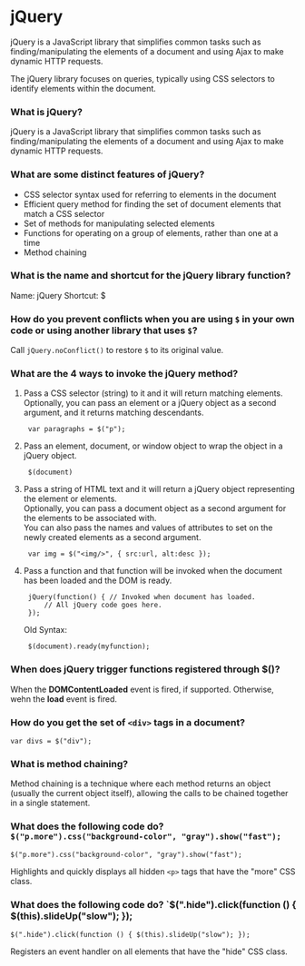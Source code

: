 jQuery
=======

jQuery is a JavaScript library that simplifies common tasks such as finding/manipulating the elements of a document and using Ajax to make dynamic HTTP requests.  

The jQuery library focuses on queries, typically using CSS selectors to identify elements within the document.

### What is jQuery?

jQuery is a JavaScript library that simplifies common tasks such as finding/manipulating the elements of a document and using Ajax to make dynamic HTTP requests.

### What are some distinct features of jQuery?

* CSS selector syntax used for referring to elements in the document
* Efficient query method for finding the set of document elements that match a CSS selector
* Set of methods for manipulating selected elements
* Functions for operating on a group of elements, rather than one at a time
* Method chaining

### What is the name and shortcut for the jQuery library function?

Name: jQuery
Shortcut: $

### How do you prevent conflicts when you are using `$` in your own code or using another library that uses `$`?

Call `jQuery.noConflict()` to restore `$` to its original value.

### What are the 4 ways to invoke the jQuery method?

1. Pass a CSS selector (string) to it and it will return matching elements.  
Optionally, you can pass an element or a jQuery object as a second argument, and it returns matching descendants.

        var paragraphs = $("p");

2. Pass an element, document, or window object to wrap the object in a jQuery object.

        $(document)

3. Pass a string of HTML text and it will return a jQuery object representing the element or elements.  
Optionally, you can pass a document object as a second argument for the elements to be associated with.  
You can also pass the names and values of attributes to set on the newly created elements as a second argument.

        var img = $("<img/>", { src:url, alt:desc });

4. Pass a function and that function will be invoked when the document has been loaded and the DOM is ready.  

        jQuery(function() { // Invoked when document has loaded.
            // All jQuery code goes here.
        });
        
    Old Syntax:

        $(document).ready(myfunction);

### When does jQuery trigger functions registered through $()?

When the **DOMContentLoaded** event is fired, if supported. Otherwise, wehn the **load** event is fired.


### How do you get the set of `<div>` tags in a document?

    var divs = $("div");

### What is method chaining?

Method chaining is a technique where each method returns an object (usually the current object itself), allowing the calls to be chained together in a single statement.

### What does the following code do? `$("p.more").css("background-color", "gray").show("fast");`

    $("p.more").css("background-color", "gray").show("fast");

Highlights and quickly displays all hidden `<p>` tags that have the "more" CSS class.

### What does the following code do? `$(".hide").click(function () { $(this).slideUp("slow"); });


    $(".hide").click(function () { $(this).slideUp("slow"); });

Registers an event handler on all elements that have the "hide" CSS class.


